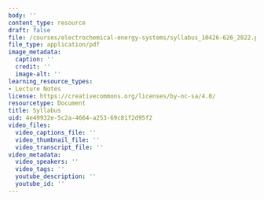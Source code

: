 ```yaml
---
body: ''
content_type: resource
draft: false
file: /courses/electrochemical-energy-systems/syllabus_10426-626_2022.pdf
file_type: application/pdf
image_metadata:
  caption: ''
  credit: ''
  image-alt: ''
learning_resource_types:
- Lecture Notes
license: https://creativecommons.org/licenses/by-nc-sa/4.0/
resourcetype: Document
title: Syllabus
uid: 4e49932e-5c2a-4664-a253-69c81f2d95f2
video_files:
  video_captions_file: ''
  video_thumbnail_file: ''
  video_transcript_file: ''
video_metadata:
  video_speakers: ''
  video_tags: ''
  youtube_description: ''
  youtube_id: ''
---
```

